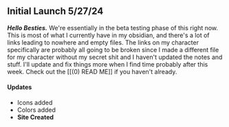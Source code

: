## Initial Launch 5/27/24

***Hello Besties.***
We're essentially in the beta testing phase of this right now. This is most of what I currently have in my obsidian, and there's a lot of links leading to nowhere and empty files. The links on my character specifically are probably all going to be broken since I made a different file for my character without my secret shit and I haven't updated the notes and stuff. I'll update and fix things more when I find time probably after this week. Check out the [[(0) READ ME]] if you haven't already.
#### Updates
- Icons added
- Colors added
- **Site Created**